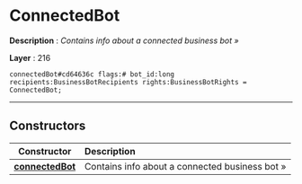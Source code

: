 # ConnectedBot

**Description** : *Contains info about a connected business bot &raquo;*

**Layer** : 216

```tl
connectedBot#cd64636c flags:# bot_id:long recipients:BusinessBotRecipients rights:BusinessBotRights = ConnectedBot;
```

---

## Constructors

| Constructor | Description |
| :---: | :--- |
| [**connectedBot**](constructor/connectedBot) | Contains info about a connected business bot » |